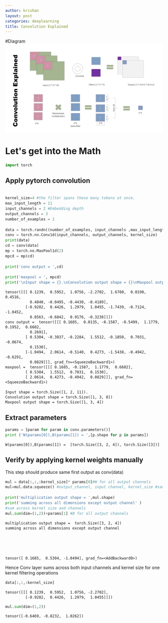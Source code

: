 ```yaml
---
author: krishan
layout: post
categories: deeplearning
title: Convolution Explained
---
```


#Diagram
![Convolution explained](/assets/convolution/convolution.jpg)

# Let's get into the Math

```python
import torch
```

## Apply pytorch convolution


```python

kernel_size=4 #the filter spans these many tokens at once.
max_input_length = 11
input_channels = 2 #Embedding depth
output_channels = 3
number_of_examples = 1

data = torch.randn((number_of_examples, input_channels ,max_input_length))
conv = torch.nn.Conv1d(input_channels, output_channels, kernel_size)
print(data)
cd = conv(data)
mp = torch.nn.MaxPool1d(2)
mpcd = mp(cd)

print('conv output = ',cd)

print('maxpool = ', mpcd)
print('\nInput shape = {}.\nConvolution output shape = {}\nMaxpool output shape = {}'.format(data.shape, cd.shape, mpcd.shape))
```

    tensor([[[ 0.1239,  0.5952,  1.0756, -2.2702,  1.6780,  0.0190,  0.4516,
               0.4840, -0.0495, -0.4430, -0.4189],
             [-0.9282,  0.4426,  1.2979,  1.0455, -1.7439, -0.7124, -1.0452,
               0.8563, -0.6842,  0.9176, -0.3238]]])
    conv output =  tensor([[[ 0.1685,  0.0135, -0.1587, -0.5499,  1.1779,  0.1952,  0.6602,
               0.2691],
             [ 0.5304, -0.3837, -0.2284,  1.5512, -0.1850,  0.7031, -0.0674,
               0.1530],
             [-1.0494,  2.0614, -0.5140,  0.4273, -1.5438, -0.4942, -0.6291,
               0.0829]]], grad_fn=<SqueezeBackward1>)
    maxpool =  tensor([[[ 0.1685, -0.1587,  1.1779,  0.6602],
             [ 0.5304,  1.5512,  0.7031,  0.1530],
             [ 2.0614,  0.4273, -0.4942,  0.0829]]], grad_fn=<SqueezeBackward1>)
    
    Input shape = torch.Size([1, 2, 11]).
    Convolution output shape = torch.Size([1, 3, 8])
    Maxpool output shape = torch.Size([1, 3, 4])
    

## Extract parameters


```python
params = [param for param in conv.parameters()]
print ('W(params[0]),B(params[1]) = ',[p.shape for p in params])
```

    W(params[0]),B(params[1]) =  [torch.Size([3, 2, 4]), torch.Size([3])]
    

## Verify by applying kernel weights manually
This step should produce same first output as conv(data)


```python
mul = data[:,:,:kernel_size]* params[0]#W for all output channels
mul=mul.data.squeeze() #output_channel, input channel, kernel_size #same as params

print('multiplication output shape = ',mul.shape)
print('summing across all dimensions except output channel' )
#sum across kernel size and channels 
mul.sum(dim=(1,2))+params[1] #B for all output channels
```

    multiplication output shape =  torch.Size([3, 2, 4])
    summing across all dimensions except output channel
    




    tensor([ 0.1685,  0.5304, -1.0494], grad_fn=<AddBackward0>)



Hence Conv layer sums across both input channels and kernel size for one kernel filtering operations


```python
data[:,:,:kernel_size]
```




    tensor([[[ 0.1239,  0.5952,  1.0756, -2.2702],
             [-0.9282,  0.4426,  1.2979,  1.0455]]])




```python
mul.sum(dim=(1,2))
```




    tensor([-0.6469, -0.8232,  1.0262])




```python

```
